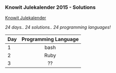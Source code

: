 ### Knowit Julekalender 2015 - Solutions
[Knowit Julekalender](https://julekalender.knowit.no)

_24 days.. 24 solutions.. 24 programming languages!_


| Day        | Programming Language |
| ------------- |:-------------:|
| 1     | bash      | 
| 2     | Ruby      |
| 3     | ??        |